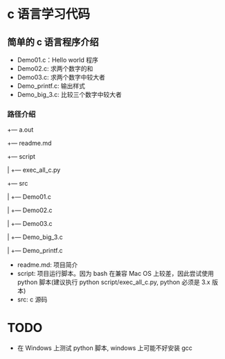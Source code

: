 # c 语言学习代码
## 简单的 c 语言程序介绍
* Demo01.c：Hello world 程序
* Demo02.c: 求两个数字的和
* Demo03.c: 求两个数字中较大者
* Demo_printf.c: 输出样式
* Demo_big_3.c: 比较三个数字中较大者

### 路径介绍
+— a.out

+— readme.md

+— script

|	+— exec_all_c.py

+— src

|	+— Demo01.c

|	+— Demo02.c

| 	+— Demo03.c

|	+— Demo_big_3.c

|	+— Demo_printf.c

* readme.md: 项目简介
* script: 项目运行脚本。因为 bash 在兼容 Mac OS 上较差，因此尝试使用 python 脚本(建议执行 python script/exec_all_c.py, python 必须是 3.x 版本)
* src: c 源码

# TODO
* 在 Windows 上测试 python 脚本, windows 上可能不好安装 gcc